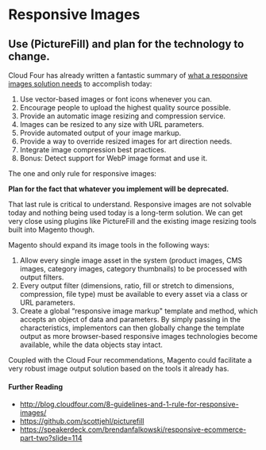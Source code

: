 # Responsive Images

## Use (PictureFill) and plan for the technology to change.

Cloud Four has already written a fantastic summary of [what a responsive images solution needs](http://blog.cloudfour.com/8-guidelines-and-1-rule-for-responsive-images/) to accomplish today:

1. Use vector-based images or font icons whenever you can.
1. Encourage people to upload the highest quality source possible.
1. Provide an automatic image resizing and compression service.
1. Images can be resized to any size with URL parameters.
1. Provide automated output of your image markup.
1. Provide a way to override resized images for art direction needs.
1. Integrate image compression best practices.
1. Bonus: Detect support for WebP image format and use it.

The one and only rule for responsive images:

**Plan for the fact that whatever you implement will be deprecated.**

That last rule is critical to understand. Responsive images are not solvable today and nothing being used today is a long-term solution. We can get very close using plugins like PictureFill and the existing image resizing tools built into Magento though.

Magento should expand its image tools in the following ways:

1. Allow every single image asset in the system (product images, CMS images, category images, category thumbnails) to be processed with output filters.
1. Every output filter (dimensions, ratio, fill or stretch to dimensions, compression, file type) must be available to every asset via a class or URL parameters.
1. Create a global “responsive image markup" template and method, which accepts an object of data and parameters. By simply passing in the characteristics, implementors can then globally change the template output as more browser-based responsive images technologies become available, while the data objects stay intact.

Coupled with the Cloud Four recommendations, Magento could facilitate a very robust image output solution based on the tools it already has.

#### Further Reading

* http://blog.cloudfour.com/8-guidelines-and-1-rule-for-responsive-images/ 
* https://github.com/scottjehl/picturefill
* https://speakerdeck.com/brendanfalkowski/responsive-ecommerce-part-two?slide=114